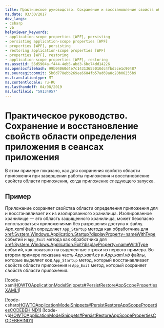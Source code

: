 ```yaml
---
title: Практическое руководство. Сохранение и восстановление свойств области определения приложения в сеансах приложения
ms.date: 03/30/2017
dev_langs:
- csharp
- vb
helpviewer_keywords:
- application-scope properties [WPF], persisting
- persisting application-scope properties [WPF]
- properties [WPF], persisting
- restoring application-scope properties [WPF]
- properties [WPF], restoring
- application-scope properties [WPF], restoring
ms.assetid: 55d5904a-f444-4eb5-abd3-6bc74dd14226
ms.openlocfilehash: 99b04060d4e7c14313655010dc4fbd5ce1c90487
ms.sourcegitcommit: 5b6d778ebb269ee6684fb57ad69a8c28b06235b9
ms.translationtype: MT
ms.contentlocale: ru-RU
ms.lasthandoff: 04/08/2019
ms.locfileid: "59134957"
---
```

# <a name="how-to-persist-and-restore-application-scope-properties-across-application-sessions"></a>Практическое руководство. Сохранение и восстановление свойств области определения приложения в сеансах приложения
В этом примере показано, как для сохранения свойств области приложения при завершении работы приложения и восстановление свойств области приложения, когда приложение следующего запуска.  
  
## <a name="example"></a>Пример  
 Приложение сохраняет свойства области определения приложения для и восстанавливает их из изолированного хранилища. Изолированное хранилище — это область защищенного хранилища, может безопасно использоваться приложениями без разрешения доступа к файлу.  *App.xaml* файл определяет `App_Startup` метода как обработчика для <xref:System.Windows.Application.Startup?displayProperty=nameWithType> событий и `App_Exit` метода как обработчика для <xref:System.Windows.Application.Exit?displayProperty=nameWithType> событий, как показано на выделенные строки из первого примера. Во втором примере показана часть *App.xaml.cs* и *App.xaml.vb* файлы, которые выделяет код `App_Startup` метод, который восстанавливает свойств области приложения и `App_Exit` метод, который сохраняет свойств области приложения.

 [!code-xaml[HOWTOApplicationModelSnippets#PersistRestoreAppScopePropertiesXAML1](~/samples/snippets/csharp/VS_Snippets_Wpf/HOWTOApplicationModelSnippets/CSharp/App.xaml?highlight=1-7)]
  
 [!code-csharp[HOWTOApplicationModelSnippets#PersistRestoreAppScopePropertiesCODEBEHIND1](~/samples/snippets/csharp/VS_Snippets_Wpf/HOWTOApplicationModelSnippets/CSharp/App.xaml.cs?highlight=17-55)]
 [!code-vb[HOWTOApplicationModelSnippets#PersistRestoreAppScopePropertiesCODEBEHIND1](~/samples/snippets/visualbasic/VS_Snippets_Wpf/HOWTOApplicationModelSnippets/visualbasic/application.xaml.vb#persistrestoreappscopepropertiescodebehind1)]
